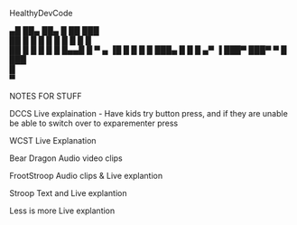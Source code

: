 HealthyDevCode

▄█ ██▄   ██▄       █    ██   ███   
██ █  █  █  █      █    █ █  █  █  
██ █   █ █   █     █    █▄▄█ █ ▀ ▄ 
▐█ █  █  █  █      ███▄ █  █ █  ▄▀ 
 ▐ ███▀  ███▀          ▀   █ ███   
                          █        
                         ▀     
       


NOTES FOR STUFF

DCCS
Live explaination - Have kids try button press, and if they are unable be able to switch over to exparementer press

WCST
Live Explanation

Bear Dragon
Audio video clips 

FrootStroop
Audio clips & Live explantion 


Stroop
Text and Live explantion 

Less is more
Live explantion 


